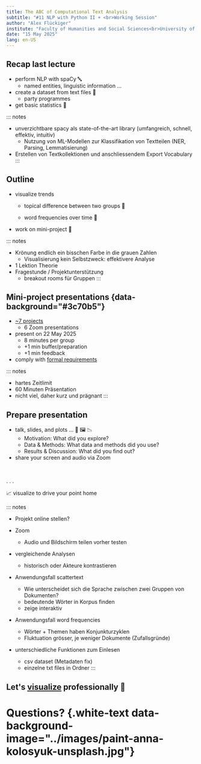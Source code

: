 ```yaml
---
title: The ABC of Computational Text Analysis
subtitle: "#11 NLP with Python II + <br>Working Session"
author: "Alex Flückiger"
institute: "Faculty of Humanities and Social Sciences<br>University of Lucerne" 
date: "15 May 2025"
lang: en-US
---
```


## Recap last lecture

-   perform NLP with spaCy 🔤
    -   named entities, linguistic information ...
-   create a dataset from text files 📑
    -   party programmes
-   get basic statistics 🧮

::: notes
-   unverzichtbare spacy als state-of-the-art library (umfangreich, schnell, effektiv, intuitiv)
    -   Nutzung von ML-Modellen zur Klassifikation von Textteilen (NER, Parsing, Lemmatisierung)
-   Erstellen von Textkollektionen und anschliessendem Export Vocabulary
:::

## Outline

-   visualize trends

    -   topical difference between two groups 👥

    -   word frequencies over time 🎨

-   work on mini-project 🏁

::: notes
-   Krönung endlich ein bisschen Farbe in die grauen Zahlen
    -   Visualisierung kein Selbstzweck: effektivere Analyse
-   1 Lektion Theorie
-   Fragestunde / Projektunterstützung
    -   breakout rooms für Gruppen
:::

## Mini-project presentations {data-background="#3c70b5"}

-   [\~7 projects](https://docs.google.com/spreadsheets/d/1p9ufvzEKvhm7j_Q6EiawdcJDIFpdGHYvTQC_i_dP9aU/edit?gid=0#gid=0)
    -   6 Zoom presentations
-   present on 22 May 2025
    -   8 minutes per group
    -   +1 min buffer/preparation
    -   +1 min feedback
-   comply with [formal requirements](https://aflueckiger.github.io/KED2025/lectures/html/ked2025_08.html#/mini-project)

::: notes
-   hartes Zeitlimit
-   60 Minuten Präsentation
-   nicht viel, daher kurz und prägnant
:::

## Prepare presentation

-   talk, slides, and plots ... 📣 🖼️ 📉
    -   Motivation: What did you explore?
    -   Data & Methods: What data and methods did you use?
    -   Results & Discussion: What did you find out?
-   share your screen and audio via Zoom

<!-- connect your laptop with the projector -->

<br>

. . .

📈 visualize to drive your point home

::: notes
-   Projekt online stellen?
-   Zoom
    -   Audio und Bildschirm teilen vorher testen
-   vergleichende Analysen
    -   historisch oder Akteure kontrastieren

-   Anwendungsfall scattertext
    -   Wie unterscheidet sich die Sprache zwischen zwei Gruppen von Dokumenten?
    -   bedeutende Wörter in Korpus finden
    -   zeige interaktiv
-   Anwendungsfall word frequencies
    -   Wörter + Themen haben Konjunkturzyklen
    -   Fluktuation grösser, je weniger Dokumente (Zufallsgründe)
-   unterschiedliche Funktionen zum Einlesen
    -   csv dataset (Metadaten fix)
    -   einzelne txt files in Ordner
:::

## Let's [visualize](https://github.com/aflueckiger/KED2025/blob/main/ked/materials/code/ked2025_10.ipynb) professionally 🎨

# Questions? {.white-text data-background-image="../images/paint-anna-kolosyuk-unsplash.jpg"}